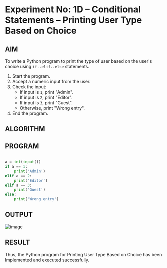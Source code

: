 # Experiment No: 1D – Conditional Statements – Printing User Type Based on Choice

## AIM  
To write a Python program to print the type of user based on the user's choice using `if..elif..else` statements.
1. Start the program.  
2. Accept a numeric input from the user.  
3. Check the input:  
   - If input is `1`, print "Admin".  
   - If input is `2`, print "Editor".  
   - If input is `3`, print "Guest".  
   - Otherwise, print "Wrong entry".  
4. End the program.
## ALGORITHM  


## PROGRAM
```python

a = int(input())
if a == 1:
    print('Admin')
elif a == 2:
    print('Editor')
elif a == 3:
    print('Guest')
else:
    print('Wrong entry')
```

## OUTPUT
![image](https://github.com/user-attachments/assets/e26de101-6105-4fb2-bbc0-6488b544b234)

## RESULT
Thus, the Python program for Printing User Type Based on Choice has been Implemented and executed successfully.
